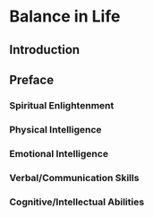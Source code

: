 # Balance in Life
## Introduction
## Preface

### Spiritual Enlightenment
### Physical Intelligence
### Emotional Intelligence
### Verbal/Communication Skills
### Cognitive/Intellectual Abilities
